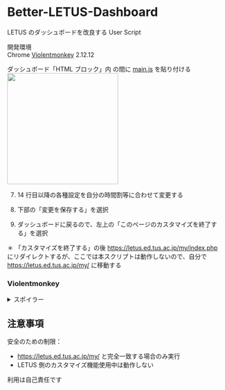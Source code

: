 # Better-LETUS-Dashboard

LETUS のダッシュボードを改良する User Script

開発環境  
Chrome [Violentmonkey](https://chrome.google.com/webstore/detail/violentmonkey/jinjaccalgkegednnccohejagnlnfdag) 2.12.12

ダッシュボード「HTML ブロック」内 <script> にコピペすることでも使用可能

## 機能

### 上部に時間割を追加する

![Screenshot](https://user-images.githubusercontent.com/70136871/114332531-61460f80-9b81-11eb-8fc3-b461adca3f69.png)

### 「タイムライン」ブロックの設定を自動的に変更する

デフォルトでは、タイムラインに表示される課題等が 7 日 & 5 個と少ない & 変更しても保存してくれない  
これらの設定をダッシュボードを開いたときに自動的に変更する

## 導入方法

HTML ブロック の方を推奨  
この方法だと携帯版でも動作する

### HTML ブロック (v202104-1.1 ~)
<details>
  <summary>スポイラー</summary>
  
  1. https://letus.ed.tus.ac.jp/my/ にアクセスする
  
  2. 左上の「このページをカスタマイズする」を選択
  
  3. どこかに「ブロックを追加する」が現れるので、HTML を選択  
  <img width="256px" src="https://user-images.githubusercontent.com/70136871/114413509-021be580-9be9-11eb-8da0-2e9ac9bca2e6.png">
  
  4. どこかに「(新しい HTML ブロック)」が現れるので、歯車をクリックして「(新しい HTML ブロック) ブロックを設定する」を選択
  <img width="256px" src="https://user-images.githubusercontent.com/70136871/114413827-4ad39e80-9be9-11eb-8bde-cbd20b9b1a0c.png">
  
  5. 「HTMLブロックタイトル」「コンテンツ」を以下のように書く  
  <b>「コンテンツ」の \</\> 部分を必ず押す。</b>  
  元々「\<p dir="ltr" style="text-align: left;"\>\<br\>\</p\>」などと書かれているので、これは消す
  <img width="256px" src="https://user-images.githubusercontent.com/70136871/114414450-c897aa00-9be9-11eb-8b03-f0c13e8eb180.png">
  
  6. <script> と </script> の間に <a href="https://github.com/yawarakacream/Better-LETUS-Dashboard/blob/main/main.js">main.js</a> を貼り付ける  
  <img width="256px" src="https://user-images.githubusercontent.com/70136871/114415080-54a9d180-9bea-11eb-961f-82b606fb1c57.png">
  
  7. 14 行目以降の各種設定を自分の時間割等に合わせて変更する
  
  8. 下部の「変更を保存する」を選択
  
  9. ダッシュボードに戻るので、左上の「このページのカスタマイズを終了する」を選択
  
  ＊ 「カスタマイズを終了する」の後 https://letus.ed.tus.ac.jp/my/index.php にリダイレクトするが、ここでは本スクリプトは動作しないので、自分で https://letus.ed.tus.ac.jp/my/ に移動する
</details>

### Violentmonkey
<details>
  <summary>スポイラー</summary>
  
  1. Chrome に [Violentmonkey](https://chrome.google.com/webstore/detail/violentmonkey/jinjaccalgkegednnccohejagnlnfdag) を入れる
  
  2. https://letus.ed.tus.ac.jp/my/ にアクセスする

  3. 拡張機能のメニューを開く  
  <img width="256px" src="https://user-images.githubusercontent.com/70136871/114344209-5ea3e400-9b9a-11eb-8e47-c0bed0d5db8b.png">

  4. 「新しいスクリプトを作成」を押す  
  <img width="256px" src="https://user-images.githubusercontent.com/70136871/114344279-7da27600-9b9a-11eb-8f31-d6fcc7403bc1.png">

  5. [main.js](https://github.com/yawarakacream/Better-LETUS-Dashboard/blob/main/main.js) を貼り付ける (元の 1 ~ 10 行はいらない)  
  <img width="256px" src="https://user-images.githubusercontent.com/70136871/114344378-ad517e00-9b9a-11eb-90f6-5955e12fe712.png">

  6. 13 行目以降の各種設定を自分の時間割等に合わせて変更する
</details>

## 注意事項

安全のための制限：

* https://letus.ed.tus.ac.jp/my/ と完全一致する場合のみ実行  
* LETUS 側のカスタマイズ機能使用中は動作しない

利用は自己責任です
